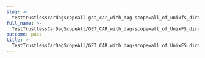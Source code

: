 ```yaml
---
slug: >-
  testtrustlesscardagscopeall-get_car_with_dag-scope=all_of_unixfs_directory_with_multiple_files_(accept_header)-body
full_name: >-
  TestTrustlessCarDagScopeAll/GET_CAR_with_dag-scope=all_of_UnixFS_directory_with_multiple_files_(Accept_Header)/Body
outcome: pass
title: >-
  TestTrustlessCarDagScopeAll/GET_CAR_with_dag-scope=all_of_UnixFS_directory_with_multiple_files_(Accept_Header)/Body
---
```


